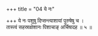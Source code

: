 +++
title = "04 ये नः"

+++
ये नः पशुषु दिप्सन्त्याशायां पुरुषेषु च ।  
तास्त्वं सहस्राक्षेशानः पिशाचाङ् अर्चिषादह ॥ ५ ॥